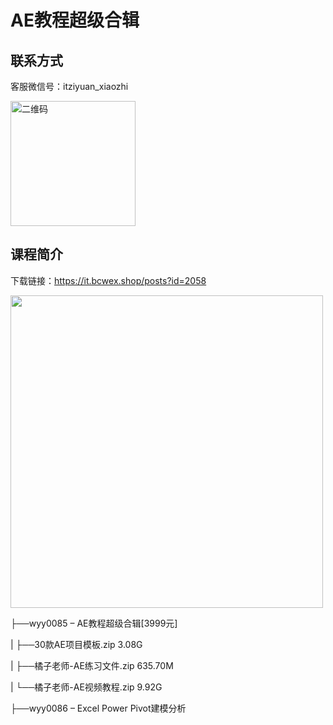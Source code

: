 # AE教程超级合辑

## 联系方式

客服微信号：itziyuan_xiaozhi

<img src="https://ziyuanyun.oss-cn-guangzhou.aliyuncs.com/common/20240614073449/666b82192834a.jpg" width="200" height="200" alt="二维码">

## 课程简介

下载链接：https://it.bcwex.shop/posts?id=2058

<img src="https://ziyuanyun.oss-cn-guangzhou.aliyuncs.com/yun/20240515183639/6644903797dad.jpg" width="500" alt="">

  ├──wyy0085 &#8211; AE教程超级合辑[3999元]

 | ├──30款AE项目模板.zip 3.08G

 | ├──橘子老师-AE练习文件.zip 635.70M

 | └──橘子老师-AE视频教程.zip 9.92G

 ├──wyy0086 &#8211; Excel Power Pivot建模分析

  